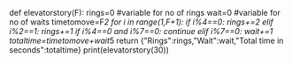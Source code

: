 def elevatorstory(F):
    rings=0 #variable for no of rings
    wait=0   #variable for no of waits
    timetomove=F*2
    for i in range(1,F+1):
        if i%4==0:
            rings+=2
        elif i%2==1:
            rings+=1
        if i%4==0 and i%7==0:
            continue
        elif i%7==0:
            wait+=1
    totaltime=timetomove+wait*5
    return {"Rings":rings,"Wait":wait,"Total time in seconds":totaltime}
print(elevatorstory(30))

